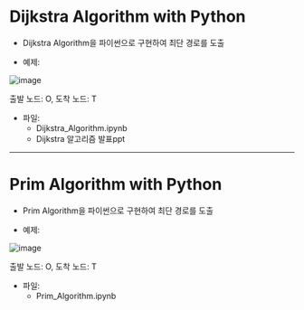 # Dijkstra Algorithm with Python
* Dijkstra Algorithm을 파이썬으로 구현하여 최단 경로를 도출


* 예제:

![image](https://github.com/user-attachments/assets/bdb8b9fa-83bc-4dd4-8001-630dbcbbd2ba)


출발 노드: O, 도착 노드: T

* 파일:
    + Dijkstra_Algorithm.ipynb
    + Dijkstra 알고리즘 발표ppt

<hr>

# Prim Algorithm with Python
* Prim Algorithm을 파이썬으로 구현하여 최단 경로를 도출


* 예제:

![image](https://github.com/user-attachments/assets/bdb8b9fa-83bc-4dd4-8001-630dbcbbd2ba)

출발 노드: O, 도착 노드: T


* 파일:
  + Prim_Algorithm.ipynb
